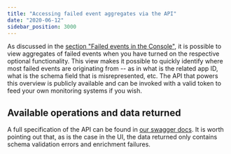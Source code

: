 ```yaml
---
title: "Accessing failed event aggregates via the API"
date: "2020-06-12"
sidebar_position: 3000
---
```


As discussed in the [section "Failed events in the Console"](/docs/migrated/managing-data-quality/failed-events-in-the-ui/), it is possible to view aggregates of failed events when you have turned on the respective optional functionality. This view makes it possible to quickly identify where most failed events are originating from -- as in what is the related app ID, what is the schema field that is misrepresented, etc. The API that powers this overview is publicly available and can be invoked with a valid token to feed your own monitoring systems if you wish.

## Available operations and data returned

A full specification of the API can be found in [our swagger docs](https://console.snowplowanalytics.com/api/msc/v1/docs/index.html?url=/api/msc/v1/docs/docs.yaml#/Metrics/getOrganizationsOrganizationidMetricsV1PipelinesPipelineidFailed-events). It is worth pointing out that, as is the case in the UI, the data returned only contains schema validation errors and enrichment failures.
